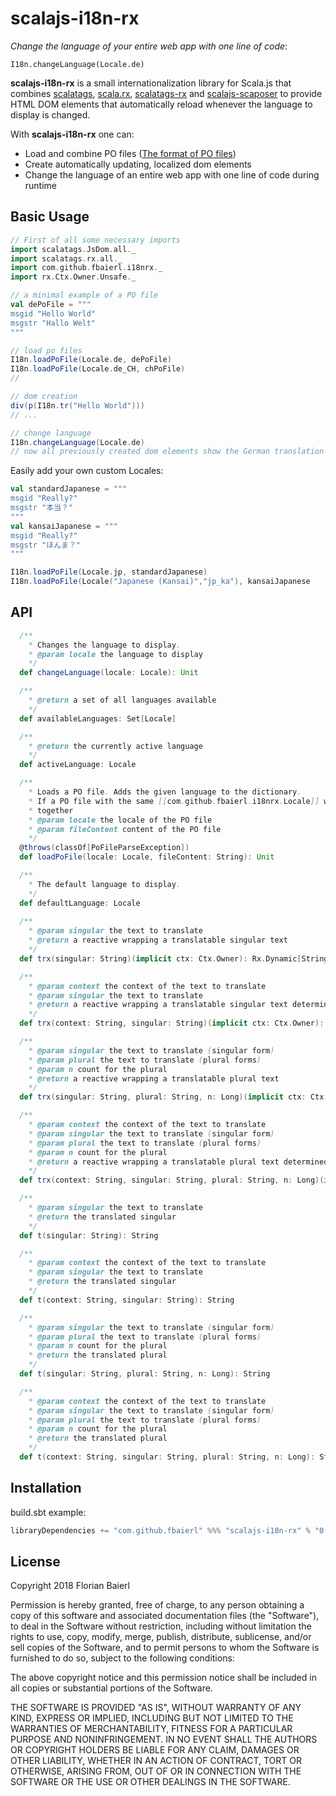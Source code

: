 # scalajs-i18n-rx

*Change the language of your entire web app with one line of code*:

```
I18n.changeLanguage(Locale.de)
````

**scalajs-i18n-rx** is a small internationalization library for Scala.js that combines 
[scalatags](https://github.com/lihaoyi/scalatags), 
[scala.rx](https://github.com/lihaoyi/scala.rx), 
[scalatags-rx](https://github.com/rtimush/scalatags-rx) and
[scalajs-scaposer](https://github.com/fbaierl/scalajs-scaposer)
 to provide HTML DOM elements that automatically reload whenever the language to display is changed.

With **scalajs-i18n-rx** one can:

- Load and combine PO files ([The format of PO files](https://www.gnu.org/software/gettext/manual/html_node/PO-Files.html))
- Create automatically updating, localized dom elements
- Change the language of an entire web app with one line of code during runtime

## Basic Usage

```scala
// First of all some necessary imports
import scalatags.JsDom.all._
import scalatags.rx.all._
import com.github.fbaierl.i18nrx._
import rx.Ctx.Owner.Unsafe._

```
````scala
// a minimal example of a PO file
val dePoFile = """
msgid "Hello World"
msgstr "Hallo Welt"
"""

// load po files
I18n.loadPoFile(Locale.de, dePoFile)
I18n.loadPoFile(Locale.de_CH, chPoFile)
// 

// dom creation
div(p(I18n.tr("Hello World")))
// ...

// change language
I18n.changeLanguage(Locale.de)
// now all previously created dom elements show the German translation
````

Easily add your own custom Locales: 

```scala
val standardJapanese = """
msgid "Really?"
msgstr "本当？"
"""
val kansaiJapanese = """
msgid "Really?"
msgstr "ほんま？"
"""

I18n.loadPoFile(Locale.jp, standardJapanese)
I18n.loadPoFile(Locale("Japanese (Kansai)","jp_ka"), kansaiJapanese
```

## API


```scala
  /**
    * Changes the language to display.
    * @param locale the language to display
    */
  def changeLanguage(locale: Locale): Unit

  /**
    * @return a set of all languages available
    */
  def availableLanguages: Set[Locale]

  /**
    * @return the currently active language
    */
  def activeLanguage: Locale

  /**
    * Loads a PO file. Adds the given language to the dictionary.
    * If a PO file with the same [[com.github.fbaierl.i18nrx.Locale]] was loaded before, the language files are merged
    * together
    * @param locale the locale of the PO file
    * @param fileContent content of the PO file
    */
  @throws(classOf[PoFileParseException])
  def loadPoFile(locale: Locale, fileContent: String): Unit

  /**
    * The default language to display.
    */
  def defaultLanguage: Locale
  
  /**
    * @param singular the text to translate
    * @return a reactive wrapping a translatable singular text
    */
  def trx(singular: String)(implicit ctx: Ctx.Owner): Rx.Dynamic[String]

  /**
    * @param context the context of the text to translate
    * @param singular the text to translate
    * @return a reactive wrapping a translatable singular text determined by a context
    */
  def trx(context: String, singular: String)(implicit ctx: Ctx.Owner): Rx.Dynamic[String]

  /**
    * @param singular the text to translate (singular form)
    * @param plural the text to translate (plural forms)
    * @param n count for the plural
    * @return a reactive wrapping a translatable plural text
    */
  def trx(singular: String, plural: String, n: Long)(implicit ctx: Ctx.Owner): Rx.Dynamic[String]

  /**
    * @param context the context of the text to translate
    * @param singular the text to translate (singular form)
    * @param plural the text to translate (plural forms)
    * @param n count for the plural
    * @return a reactive wrapping a translatable plural text determined by a context
    */
  def trx(context: String, singular: String, plural: String, n: Long)(implicit ctx: Ctx.Owner) : Rx.Dynamic[String]

  /**
    * @param singular the text to translate
    * @return the translated singular
    */
  def t(singular: String): String

  /**
    * @param context the context of the text to translate
    * @param singular the text to translate
    * @return the translated singular
    */
  def t(context: String, singular: String): String

  /**
    * @param singular the text to translate (singular form)
    * @param plural the text to translate (plural forms)
    * @param n count for the plural
    * @return the translated plural
    */
  def t(singular: String, plural: String, n: Long): String

  /**
    * @param context the context of the text to translate
    * @param singular the text to translate (singular form)
    * @param plural the text to translate (plural forms)
    * @param n count for the plural
    * @return the translated plural
    */
  def t(context: String, singular: String, plural: String, n: Long): String
```

## Installation

build.sbt example:

```scala
libraryDependencies += "com.github.fbaierl" %%% "scalajs-i18n-rx" % "0.1"
```

## License
Copyright 2018 Florian Baierl

Permission is hereby granted, free of charge, to any person obtaining a copy of this software and associated documentation files (the "Software"), to deal in the Software without restriction, including without limitation the rights to use, copy, modify, merge, publish, distribute, sublicense, and/or sell copies of the Software, and to permit persons to whom the Software is furnished to do so, subject to the following conditions:

The above copyright notice and this permission notice shall be included in all copies or substantial portions of the Software.

THE SOFTWARE IS PROVIDED "AS IS", WITHOUT WARRANTY OF ANY KIND, EXPRESS OR IMPLIED, INCLUDING BUT NOT LIMITED TO THE WARRANTIES OF MERCHANTABILITY, FITNESS FOR A PARTICULAR PURPOSE AND NONINFRINGEMENT. IN NO EVENT SHALL THE AUTHORS OR COPYRIGHT HOLDERS BE LIABLE FOR ANY CLAIM, DAMAGES OR OTHER LIABILITY, WHETHER IN AN ACTION OF CONTRACT, TORT OR OTHERWISE, ARISING FROM, OUT OF OR IN CONNECTION WITH THE SOFTWARE OR THE USE OR OTHER DEALINGS IN THE SOFTWARE.